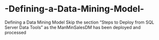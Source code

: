 # -Defining-a-Data-Mining-Model-
Defining a Data Mining Model
Skip the section “Steps to Deploy from SQL Server Data Tools” as the ManMinSalesDM has been deployed and processed
